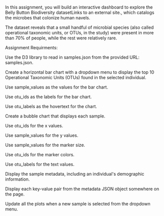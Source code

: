In this assignment, you will build an interactive dashboard to explore the Belly Button Biodiversity datasetLinks to an external site., which catalogs the microbes that colonize human navels.

The dataset reveals that a small handful of microbial species (also called operational taxonomic units, or OTUs, in the study) were present in more than 70% of people, while the rest were relatively rare.

Assignment Requirments:

Use the D3 library to read in samples.json from the provided URL: samples.json.

Create a horizontal bar chart with a dropdown menu to display the top 10 Operational Taxonomic Units (OTUs) found in the selected individual.

Use sample_values as the values for the bar chart.

Use otu_ids as the labels for the bar chart.

Use otu_labels as the hovertext for the chart.

Create a bubble chart that displays each sample.

Use otu_ids for the x values.

Use sample_values for the y values.

Use sample_values for the marker size.

Use otu_ids for the marker colors.

Use otu_labels for the text values.

Display the sample metadata, including an individual's demographic information.

Display each key-value pair from the metadata JSON object somewhere on the page.

Update all the plots when a new sample is selected from the dropdown menu.
